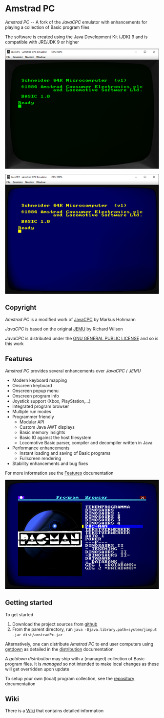 # Amstrad PC

*Amstrad PC* -- A fork of the *JavaCPC* emulator with enhancements for playing a collection of Basic program files

The software is created using the Java Development Kit (JDK) 9 and is compatible with JRE/JDK 9 or higher

![AmstradPC GT65 emulator](https://github.com/jandebr/amstradPc/blob/main/screenshots/AmstradPC-GT65.png)

![AmstradPC CTM644 emulator](https://github.com/jandebr/amstradPc/blob/main/screenshots/AmstradPC-CTM644.png)



## Copyright

*Amstrad PC* is a modified work of [JavaCPC][1] by Markus Hohmann

*JavaCPC* is based on the original [JEMU][2] by Richard Wilson
 
*JavaCPC* is distributed under the [GNU GENERAL PUBLIC LICENSE](LICENSE.txt) and so is this work



## Features

*Amstrad PC* provides several enhancements over *JavaCPC* / *JEMU*

- Modern keyboard mapping
- Onscreen keyboard
- Onscreen popup menu
- Onscreen program info
- Joystick support (Xbox, PlayStation,...)
- Integrated program browser
- Multiple run modes
- Programmer friendly
	- Modular API
	- Custom Java AWT displays
	- Basic memory insights
	- Basic IO against the host filesystem
	- Locomotive Basic parser, compiler and decompiler written in Java
- Performance enhancements
	- Instant loading and saving of Basic programs
	- Fullscreen rendering
- Stability enhancements and bug fixes

For more information see the [Features](https://github.com/jandebr/amstradPc/wiki/Features) documentation

![Integrated program browser](https://github.com/jandebr/amstradPc/blob/main/screenshots/AmstradPC-Program-Browser.png)



## Getting started

To get started

1. Download the project sources from [github](https://github.com/jandebr/amstradPc)
2. From the parent directory, run `java -Djava.library.path=system/jinput -jar dist/amstradPc.jar`

Alternatively, one can distribute *Amstrad PC* to end user computers using [getdown](https://github.com/threerings/getdown) as detailed in the [distribution](https://github.com/jandebr/amstradPc/wiki/Distribute-using-getdown) documentation

A *getdown distribution* may ship with a (managed) collection of Basic program files. It is *managed* so not intended to make local changes as these will get overridden upon update

To setup your own (local) program collection, see the [repository](https://github.com/jandebr/amstradPc/wiki/Program-repository) documentation



## Wiki

There is a [Wiki](https://github.com/jandebr/amstradPc/wiki) that contains detailed information



[1]: <http://cpc-live.com> "JavaCPC"
[2]: <http://jemu.winape.net> "JEMU"
